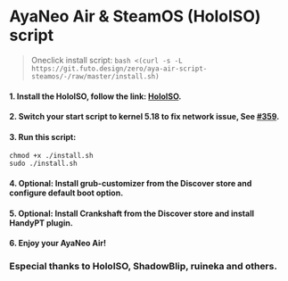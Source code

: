 # AyaNeo Air & SteamOS (HoloISO) script

> Oneclick install script: `bash <(curl -s -L https://git.futo.design/zero/aya-air-script-steamos/-/raw/master/install.sh)`  

#### 1. Install the HoloISO, follow the link: [HoloISO](https://github.com/theVakhovskeIsTaken/holoiso).

#### 2. Switch your start script to kernel 5.18 to fix network issue, See [#359](https://github.com/theVakhovskeIsTaken/holoiso/issues/359).

#### 3. Run this script:
```
chmod +x ./install.sh
sudo ./install.sh
```

#### 4. Optional: Install grub-customizer from the Discover store and configure default boot option.

#### 5. Optional: Install Crankshaft from the Discover store and install HandyPT plugin.

#### 6. Enjoy your AyaNeo Air!

### Especial thanks to HoloISO, ShadowBlip, ruineka and others.
